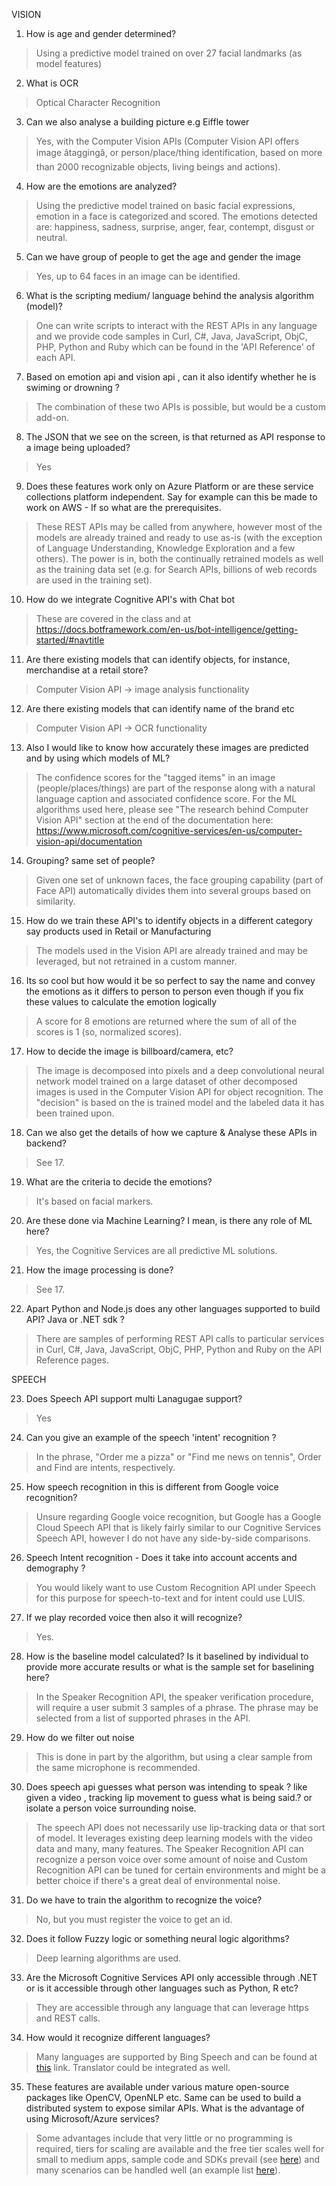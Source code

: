 VISION

1.  How is age and gender determined?
> Using a predictive model trained on over 27 facial landmarks (as model features)

2.  What is OCR
> Optical Character Recognition

3.  Can we also analyse a building picture e.g Eiffle tower
> Yes, with the Computer Vision APIs (Computer Vision API offers image âtaggingâ, or person/place/thing identification, based on more than 2000 recognizable objects, living beings and actions).

4. How are the emotions are analyzed?
> Using the predictive model trained on basic facial expressions, emotion in a face is categorized and scored.  The emotions detected are:  happiness, sadness, surprise, anger, fear, contempt, disgust or neutral.

5. Can we have group of people to get the age and gender the image
> Yes, up to 64 faces in an image can be identified.

6. What is the scripting medium/ language behind the analysis algorithm (model)?
> One can write scripts to interact with the REST APIs in any language and we provide code samples in Curl, C#, Java, JavaScript, ObjC, PHP, Python and Ruby which can be found in the 'API Reference' of each API.

7. Based on emotion api and vision api , can it also identify whether he is swiming or drowning ?
> The combination of these two APIs is possible, but would be a custom add-on.

8.  The JSON that we see on the screen, is that returned as API response to a image being uploaded?
> Yes

9. Does these features work only on Azure Platform or are these service collections platform independent. Say for example can this be made to work on AWS - If so what are the prerequisites.
> These REST APIs may be called from anywhere, however most of the models are already trained and ready to use as-is (with the exception of Language Understanding, Knowledge Exploration and a few others).  The power is in, both the continually retrained models as well as the training data set (e.g. for Search APIs, billions of web records are used in the training set).

10. How do we integrate Cognitive API's with Chat bot
> These are covered in the class and at https://docs.botframework.com/en-us/bot-intelligence/getting-started/#navtitle

11. Are there existing models that can identify objects, for instance, merchandise at a retail store?
> Computer Vision API -> image analysis functionality

12. Are there existing models that can identify name of the brand etc
> Computer Vision API -> OCR functionality

13. Also I would like to know how accurately these images are predicted and by using which models of ML?
> The confidence scores for the "tagged items" in an image (people/places/things) are part of the response along with a natural language caption and associated confidence score.  For the ML algorithms used here, please see "The research behind Computer Vision API" section at the end of the documentation here:  https://www.microsoft.com/cognitive-services/en-us/computer-vision-api/documentation

14. Grouping? same set of people?
> Given one set of unknown faces, the face grouping capability (part of Face API) automatically divides them into several groups based on similarity. 

15. How do we train these API's to identify objects in a different category say products used in Retail or Manufacturing
> The models used in the Vision API are already trained and may be leveraged, but not retrained in a custom manner.

16.  Its so cool but how would it be so perfect to say the name and convey the emotions as it differs to person to person even though if you fix these values to calculate the emotion logically
> A score for 8 emotions are returned where the sum of all of the scores is 1 (so, normalized scores).

17. How to decide the image is billboard/camera, etc?
> The image is decomposed into pixels and a deep convolutional neural network model trained on a large dataset of other decomposed images is used in the Computer Vision API for object recognition.  The "decision" is based on the is trained model and the labeled data it has been trained upon.

18. Can we also get the details of how we capture & Analyse these APIs in backend?
> See 17.

19. What are the criteria to decide the emotions?
> It's based on facial markers.

20. Are these done via Machine Learning? I mean, is there any role of ML here?
> Yes, the Cognitive Services are all predictive ML solutions.

21. How the image processing is done?
> See 17.

22. Apart Python and Node.js does any other languages supported to build API? Java or .NET sdk ?
> There are samples of performing REST API calls to particular services in Curl, C#, Java, JavaScript, ObjC, PHP, Python and Ruby on the API Reference pages.

SPEECH

23. Does Speech API support multi Lanagugae support?
> Yes

24. Can you give an example of the speech 'intent' recognition ?
> In the phrase, "Order me a pizza" or "Find me news on tennis", Order and Find are intents, respectively.

25. How speech recognition in this is different from Google voice recognition?
> Unsure regarding Google voice recognition, but Google has a Google Cloud Speech API that is likely fairly similar to our Cognitive Services Speech API, however I do not have any side-by-side comparisons.

26. Speech Intent recognition - Does it take into account accents and demography ?
> You would likely want to use Custom Recognition API under Speech for this purpose for speech-to-text and for intent could use LUIS.

27. If we play recorded voice then also it will recognize?
> Yes.

28. How is the baseline model calculated? Is it baselined by individual to provide more accurate results or what is the sample set for baselining here?
> In the Speaker Recognition API, the speaker verification procedure, will require a user submit 3 samples of a phrase.  The phrase may be selected from a list of supported phrases in the API.

29. How do we filter out noise
> This is done in part by the algorithm, but using a clear sample from the same microphone is recommended.

30. Does speech api guesses what person was intending to speak ? like given a video , tracking lip movement to guess what is being said.? or isolate a person voice surrounding noise. 
> The speech API does not necessarily use lip-tracking data or that sort of model.  It leverages existing deep learning models with the video data and many, many features.  The Speaker Recognition API can recognize a person voice over some amount of noise and Custom Recognition API can be tuned for certain environments and might be a better choice if there's a great deal of environmental noise.

31. Do we have to train the algorithm to recognize the voice?
> No, but you must register the voice to get an id.

32. Does it follow Fuzzy logic or something neural logic algorithms?
> Deep learning algorithms are used.

33. Are the Microsoft Cognitive Services API only accessible through .NET or is it accessible through other languages such as  Python, R etc?  
> They are accessible through any language that can leverage https and REST calls.

34. How would it recognize different languages?
> Many languages are supported by Bing Speech and can be found at [this](https://www.microsoft.com/cognitive-services/en-us/speech-api/documentation/overview#supported-languages) link.  Translator could be integrated as well.

35. These features are available under various mature open-source packages like OpenCV, OpenNLP etc. Same can be used to build a distributed system to expose similar APIs. What is the advantage of using Microsoft/Azure services?
> Some advantages include that very little or no programming is required, tiers for scaling are available and the free tier scales well for small to medium apps, sample code and SDKs prevail (see [here](https://www.microsoft.com/cognitive-services/en-us/SDK-Sample)) and many scenarios can be handled well (an example list [here](https://github.com/Azure/bot-education/wiki/Cognitive-Services-Scenarios)).
